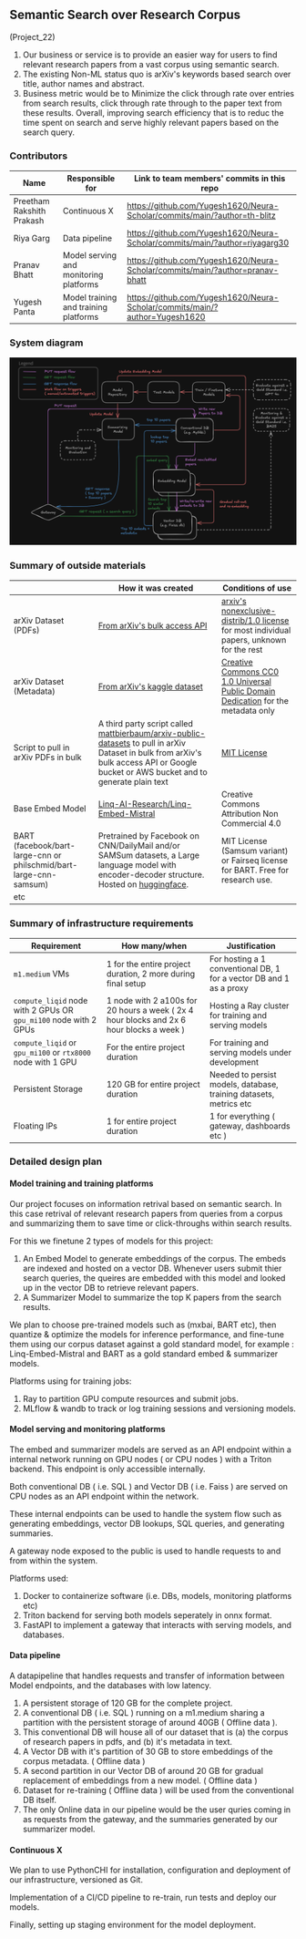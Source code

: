 ## Semantic Search over Research Corpus
(Project_22)
<!--
Discuss: Value proposition: Your will propose a machine learning system that can be
used in an existing business or service. (You should not propose a system in which
a new business or service would be developed around the machine learning system.)
Describe the value proposition for the machine learning system. What’s the (non-ML)
status quo used in the business or service? What business metric are you going to be
judged on? (Note that the “service” does not have to be for general users; you can
propose a system for a science problem, for example.)
-->

1. Our business or service is to provide an easier way for users to find relevant research papers from a vast corpus using semantic search.
2. The existing Non-ML status quo is arXiv's keywords based search over title, author names and abstract.
3. Business metric would be to Minimize the click through rate over entries from search results, click through rate through to the paper text from these results. Overall, improving search efficiency that is to reduc the time spent on search and serve highly relevant papers based on the search query.


### Contributors

| Name                            | Responsible for | Link to team members' commits in this repo |
|---------------------------------|-----------------|------------------------------------|
| Preetham Rakshith Prakash | Continuous X | https://github.com/Yugesh1620/Neura-Scholar/commits/main/?author=th-blitz |
| Riya Garg | Data pipeline | https://github.com/Yugesh1620/Neura-Scholar/commits/main/?author=riyagarg30 |
| Pranav Bhatt | Model serving and monitoring platforms | https://github.com/Yugesh1620/Neura-Scholar/commits/main/?author=pranav-bhatt |
| Yugesh Panta | Model training and training platforms | https://github.com/Yugesh1620/Neura-Scholar/commits/main/?author=Yugesh1620 |



### System diagram

<!-- Overall digram of system. Doesn't need polish, does need to show all the pieces.
Must include: all the hardware, all the containers/software platforms, all the models,
all the data. -->

![System Diagram](System%20Diagram.png)

### Summary of outside materials

<!-- In a table, a row for each dataset, foundation model.
Name of data/model, conditions under which it was created (ideally with links/references),
conditions under which it may be used. -->

|              | How it was created | Conditions of use |
|--------------|--------------------|-------------------|
| arXiv Dataset (PDFs) | [From arXiv's bulk access API](https://info.arxiv.org/help/bulk_data/index.html) | [arxiv's nonexclusive-distrib/1.0 license](https://arxiv.org/licenses/nonexclusive-distrib/1.0/license.html) for most individual papers, unknown for the rest
| arXiv Dataset (Metadata) | [From arXiv's kaggle dataset](https://www.kaggle.com/datasets/Cornell-University/arxiv) | [Creative Commons CC0 1.0 Universal Public Domain Dedication](https://creativecommons.org/publicdomain/zero/1.0) for the metadata only
| Script to pull in arXiv PDFs in bulk | A third party script called [mattbierbaum/arxiv-public-datasets](https://github.com/mattbierbaum/arxiv-public-datasets) to pull in arXiv Dataset in bulk from arXiv's bulk access API or Google bucket or AWS bucket and to generate plain text | [MIT License](https://github.com/mattbierbaum/arxiv-public-datasets/blob/master/LICENSE) |
| Base Embed Model | [Linq-AI-Research/Linq-Embed-Mistral](https://huggingface.co/Linq-AI-Research/Linq-Embed-Mistral) | Creative Commons Attribution Non Commercial 4.0 |
| BART (facebook/bart-large-cnn or philschmid/bart-large-cnn-samsum) | Pretrained by Facebook on CNN/DailyMail and/or SAMSum datasets, a Large language model with encoder-decoder structure. Hosted on [huggingface](https://huggingface.co/facebook/bart-large). | MIT License (Samsum variant) or Fairseq license for BART. Free for research use. |
| etc          | | |


### Summary of infrastructure requirements

<!-- Itemize all your anticipated requirements: What (`m1.medium` VM, `gpu_mi100`),
how much/when, justification. Include compute, floating IPs, persistent storage.
The table below shows an example, it is not a recommendation. -->

| Requirement     | How many/when                                     | Justification |
|-----------------|---------------------------------------------------|---------------|
| `m1.medium` VMs | 1 for the entire project duration, 2 more during final setup | For hosting a 1 conventional DB, 1 for a vector DB and 1 as a proxy |
| `compute_liqid` node with 2 GPUs OR `gpu_mi100` node with 2 GPUs | 1 node with 2 a100s for 20 hours a week ( 2x 4 hour blocks and 2x 6 hour blocks a week ) | Hosting a Ray cluster for training and serving models |
| `compute_liqid` or `gpu_mi100` or `rtx8000` node with 1 GPU | For the entire project duration | For training and serving models under development |
| Persistent Storage | 120 GB for entire project duration | Needed to persist models, database, training datasets, metrics etc |
| Floating IPs | 1 for entire project duration | 1 for everything ( gateway, dashboards etc ) |

<!--
| `m1.medium` VMs | 3 for entire project duration                     | ...           |
| `gpu_mi100` GPUs | 4 hour block four times a week |               |
| Persistent Storage | 120 GB for project duration | Needed to persist datasets, models, metrics, etc. |
| Floating IPs    | 1 for entire project duration, 1 for sporadic use |               |
| etc             |                                                   |               |
-->

### Detailed design plan

<!-- In each section, you should describe (1) your strategy, (2) the relevant parts of the
diagram, (3) justification for your strategy, (4) relate back to lecture material,
(5) include specific numbers. -->



#### Model training and training platforms

<!-- Make sure to clarify how you will satisfy the Unit 4 and Unit 5 requirements,
and which optional "difficulty" points you are attempting. -->

Our project focuses on information retrival based on semantic search. In this case retrival of relevant research papers from queries from a corpus and summarizing them to save time or click-throughs within search results.

For this we finetune 2 types of models for this project:
1. An Embed Model to generate embeddings of the corpus. The embeds are indexed and hosted on a vector DB. Whenever users submit thier search queries, the queires are embedded with this model and looked up in the vector DB to retrieve relevant papers.
2. A Summarizer Model to summarize the top K papers from the search results.

We plan to choose pre-trained models such as (mxbai, BART etc), then quantize & optimize the models for inference performance, and fine-tune them using our corpus dataset against a gold standard model, for example : Linq-Embed-Mistral and BART as a gold standard embed & summarizer models.

Platforms using for training jobs:
1. Ray to partition GPU compute resources and submit jobs.
2. MLflow & wandb to track or log training sessions and versioning models.  


#### Model serving and monitoring platforms

<!-- Make sure to clarify how you will satisfy the Unit 6 and Unit 7 requirements,
and which optional "difficulty" points you are attempting. -->

The embed and summarizer models are served as an API endpoint within a internal network running on GPU nodes ( or CPU nodes ) with a Triton backend. This endpoint is only accessible internally.

Both conventional DB ( i.e. SQL ) and Vector DB ( i.e. Faiss ) are served on CPU nodes as an API endpoint within the network.

These internal endpoints can be used to handle the system flow such as generating embeddings, vector DB lookups, SQL queries, and generating summaries.

A gateway node exposed to the public is used to handle requests to and from within the system.

Platforms used:
1. Docker to containerize software (i.e. DBs, models, monitoring platforms etc)
2. Triton backend for serving both models seperately in onnx format.
3. FastAPI to implement a gateway that interacts with serving models, and databases.

#### Data pipeline

<!-- Make sure to clarify how you will satisfy the Unit 8 requirements,  and which
optional "difficulty" points you are attempting. -->

A datapipeline that handles requests and transfer of information between Model endpoints, and the databases with low latency.

1. A persistent storage of 120 GB for the complete project.
2. A conventional DB ( i.e. SQL ) running on a m1.medium sharing a partition with the persistent storage of around 40GB ( Offline data ).
3. This conventional DB will house all of our dataset that is (a) the corpus of research papers in pdfs, and (b) it's metadata in text.
4. A Vector DB with it's partition of 30 GB to store embeddings of the corpus metadata. ( Offline data )
5. A second partition in our Vector DB of around 20 GB for gradual replacement of embeddings from a new model. ( Offline data )
6. Dataset for re-training ( Offline data ) will be used from the conventional DB itself.
7. The only Online data in our pipeline would be the user quries coming in as requests from the gateway, and the summaries generated by our summarizer model.

#### Continuous X

<!-- Make sure to clarify how you will satisfy the Unit 3 requirements,  and which
optional "difficulty" points you are attempting. -->

We plan to use PythonCHI for installation, configuration and deployment of our infrastructure, versioned as Git.

Implementation of a CI/CD pipeline to re-train, run tests and deploy our models.

Finally, setting up staging environment for the model deployment.



